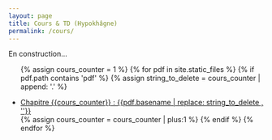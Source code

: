 ```yaml
---
layout: page
title: Cours & TD (Hypokhâgne)
permalink: /cours/
---
```



En construction...

<ul> 

{% assign cours_counter = 1 %}
{% for pdf in site.static_files %}
    {% if pdf.path contains 'pdf' %}
    	{% assign string_to_delete = cours_counter | append: '.' %}
        <li> 
        <a href="{{ site.baseurl }}{{ pdf.path }}"> Chapitre {{cours_counter}} : {{pdf.basename | replace: string_to_delete , ''}} </a> 
        </li>
        {% assign cours_counter = cours_counter | plus:1 %}
    {% endif %}
{% endfor %}

</ul>


